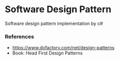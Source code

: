 # Software Design Pattern
Software design pattern implementation by c#


### References
* https://www.dofactory.com/net/design-patterns
* Book: Head First Design Patterns

